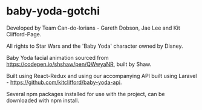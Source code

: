 # baby-yoda-gotchi

Developed by Team Can-do-lorians - Gareth Dobson, Jae Lee and Kit Clifford-Page.

All rights to Star Wars and the 'Baby Yoda' character owned by Disney. 

Baby Yoda facial animation sourced from https://codepen.io/shshaw/pen/QWwyaNR, built by Shaw.

Built using React-Redux and using our accompanying API built using Laravel - https://github.com/kitclifford/baby-yoda-api.

Several npm packages installed for use with the project, can be downloaded with npm install.
